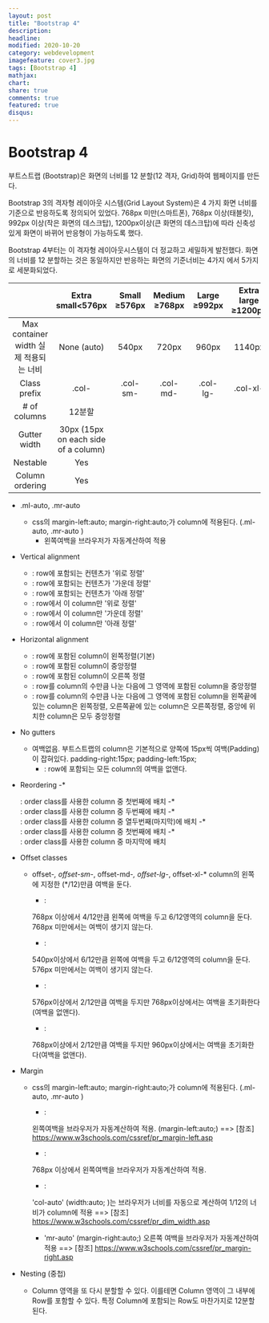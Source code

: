 ```yaml
---
layout: post
title: "Bootstrap 4"
description: 
headline: 
modified: 2020-10-20
category: webdevelopment
imagefeature: cover3.jpg
tags: [Bootstrap 4]
mathjax: 
chart: 
share: true
comments: true
featured: true
disqus:
---
```


# Bootstrap 4

부트스트랩 (Bootstrap)은 화면의 너비를 12 분할(12 격자, Grid)하여 웹페이지를 만든다.

Bootstrap 3의 격자형 레이아웃 시스템(Grid Layout System)은 4 가지 화면 너비를 기준으로 반응하도록 정의되어 있었다.  768px 미만(스마트폰), 768px 이상(태블릿), 992px 이상(작은 화면의 데스크탑), 1200px이상(큰 화면의 데스크탑)에 따라 신축성있게 화면이 바뀌어 반응형이 가능하도록 했다.

Bootstrap 4부터는 이 격자형 레이아웃시스템이 더 정교하고 세밀하게 발전했다.
화면의 너비를 12 분할하는 것은 동일하지만 반응하는 화면의 기준너비는 4가지 에서 5가지로 세분화되었다.



|	| Extra small<576px |	Small ≥576px | Medium ≥768px | Large ≥992px	| Extra large ≥1200px |
|:---:|:---:|:---:|:---:|:---:|:---:|
| Max container width 실제 적용되는 너비 | None (auto) | 540px | 720px | 960px | 1140px |
| Class prefix | .col- | .col-sm- | .col-md- | .col-lg- | .col-xl- |
| # of columns | 12분할 |||||
| Gutter width | 30px (15px on each side of a column) |||||
| Nestable | Yes |||||
| Column ordering | Yes |||||


- .ml-auto, .mr-auto 
    - css의 margin-left:auto; margin-right:auto;가 column에 적용된다. (.ml-auto, .mr-auto )
        - 왼쪽여백을 브라우저가 자동계산하여 적용

- Vertical alignment
    * <div class="row align-items-start">: row에 포함되는 컨텐츠가 '위로 정렬'
    * <div class="row align-items-center">: row에 포함되는 컨텐츠가 '가운데 정렬'
    * <div class="row align-items-end">: row에 포함되는 컨텐츠가 '아래 정렬'
    * <div class="col align-self-start">: row에서 이 column만 '위로 정렬'
    * <div class="col align-self-center">: row에서 이 column만 '가운데 정렬'
    * <div class="col align-self-end">: row에서 이 column만 '아래 정렬'

- Horizontal alignment
    - <div class="row justify-content-start">: row에 포함된 column이 왼쪽정렬(기본)
    - <div class="row justify-content-center">: row에 포함된 column이 중앙정렬
    - <div class="row justify-content-end">: row에 포함된 column이 오른쪽 정렬
    - <div class="row justify-content-around">: row를 column의 수만큼 나눈 다음에 그 영역에 포함된 column을 중앙정렬
    - <div class="row justify-content-between">: row를 column의 수만큼 나눈 다음에 그 영역에 포함된 column을 왼쪽끝에 있는 column은 왼쪽정렬, 오른쪽끝에 있는 column은 오른쪽정렬, 중앙에 위치한 column은 모두 중앙정렬

- No gutters
    - 여백없음. 부트스트랩의 column은 기본적으로 양쪽에 15px씩 여백(Padding)이 잡혀있다.
    padding-right:15px; padding-left:15px;
        - <div class="row no-gutters">: row에 포함되는 모든 column의 여백을 없앤다.

- Reordering
        -* <div class="col-sm-4 order-1">: order class를 사용한 column 중 첫번째에 배치
        -* <div class="col-sm-4 order-2">: order class를 사용한 column 중 두번째에 배치
        -* <div class="col-sm-4 order-12">: order class를 사용한 column 중 열두번째(마지막)에 배치
        -* <div class="col-sm-4 order-first">: order class를 사용한 column 중 첫번째에 배치
        -* <div class="col-sm-4 order-last">: order class를 사용한 column 중 마지막에 배치

- Offset classes
    - offset-*, offset-sm-*, offset-md-*, offset-lg-*, offset-xl-*
    column의 왼쪽에 지정한 (*/12)만큼 여백을 둔다.
        - <div class="col-md-6 offset-md-4">:  
        768px 이상에서 4/12만큼 왼쪽에 여백을 두고 6/12영역의 column을 둔다. 
        768px 미만에서는 여백이 생기지 않는다.

        - <div class="col-md-6 offset-sm-6">: 
        540px이상에서 6/12만큼 왼쪽에 여백을 두고 6/12영역의 column을 둔다.
        576px 미만에서는 여백이 생기지 않는다.

        - <div class="col-sm-5 offset-sm-2 col-md-6 offset-md-0">: 
        576px이상에서 2/12만큼 여백을 두지만 768px이상에서는 여백을 초기화한다(여백을 없앤다).

        - <div class="col-sm-6 col-md-5 offset-md-2 col-lg-6 offset-lg-0">:
        768px이상에서 2/12만큼 여백을 두지만 960px이상에서는 여백을 초기화한다(여백을 없앤다).


- Margin
    - css의 margin-left:auto; margin-right:auto;가 column에 적용된다. (.ml-auto, .mr-auto )
        - <div class="col-md-4"></div> <div class="col-md-4 ml-auto"></div>: 
        왼쪽여백을 브라우저가 자동계산하여 적용. (margin-left:auto;)
        ==> [참조] https://www.w3schools.com/cssref/pr_margin-left.asp 



        - <div class="col-md-3 ml-md-auto"></div> <div class="col-md-3 ml-md-auto"></div>: 
        768px 이상에서 왼쪽여백을 브라우저가 자동계산하여 적용.



        - <div class="col-auto mr-auto"></div><div class="col-auto">:
        'col-auto' (width:auto; )는 브라우저가 너비를 자동으로 계산하여 1/12의 너비가 column에 적용
        ==> [참조] https://www.w3schools.com/cssref/pr_dim_width.asp 



        - 'mr-auto' (margin-right:auto;) 오른쪽 여백을 브라우저가 자동계산하여 적용
        ==> [참조] https://www.w3schools.com/cssref/pr_margin-right.asp

- Nesting (중첩)
    - Column 영역을 또 다시 분할할 수 있다. 이를테면 Column 영역이 그 내부에 Row를 포함할 수 있다.
    특정 Column에 포함되는 Row도 마찬가지로 12분할된다.